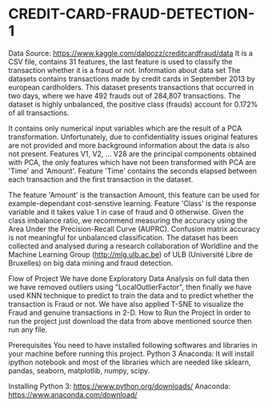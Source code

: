 # CREDIT-CARD-FRAUD-DETECTION-1
Data Source: https://www.kaggle.com/dalpozz/creditcardfraud/data It is a CSV file, contains 31 features, the last feature is used to classify the transaction whether it is a fraud or not.  Information about data set The datasets contains transactions made by credit cards in September 2013 by european cardholders. This dataset presents transactions that occurred in two days, where we have 492 frauds out of 284,807 transactions. The dataset is highly unbalanced, the positive class (frauds) account for 0.172% of all transactions. 


It contains only numerical input variables which are the result of a PCA transformation. Unfortunately, due to confidentiality issues original features are not provided and more background information about the data is also not present. Features V1, V2, ... V28 are the principal components obtained with PCA, the only features which have not been transformed with PCA are 'Time' and 'Amount'. Feature 'Time' contains the seconds elapsed between each transaction and the first transaction in the dataset. 

The feature 'Amount' is the transaction Amount, this feature can be used for example-dependant cost-senstive learning. Feature 'Class' is the response variable and it takes value 1 in case of fraud and 0 otherwise. Given the class imbalance ratio, we recommend measuring the accuracy using the Area Under the Precision-Recall Curve (AUPRC). Confusion matrix accuracy is not meaningful for unbalanced classification. The dataset has been collected and analysed during a research collaboration of Worldline and the Machine Learning Group (http://mlg.ulb.ac.be) of ULB (Université Libre de Bruxelles) on big data mining and fraud detection.


Flow of Project We have done Exploratory Data Analysis on full data then we have removed outliers using "LocalOutlierFactor", then finally we have used KNN technique to predict to train the data and to predict whether the transaction is Fraud or not. We have also applied T-SNE to visualize the Fraud and genuine transactions in 2-D.  How to Run the Project In order to run the project just download the data from above mentioned source then run any file. 


Prerequisites You need to have installed following softwares and libraries in your machine before running this project.  Python 3 Anaconda: It will install ipython notebook and most of the libraries which are needed like sklearn, pandas, seaborn, matplotlib, numpy, scipy.

Installing Python 3: https://www.python.org/downloads/ 
           Anaconda: https://www.anaconda.com/download/
